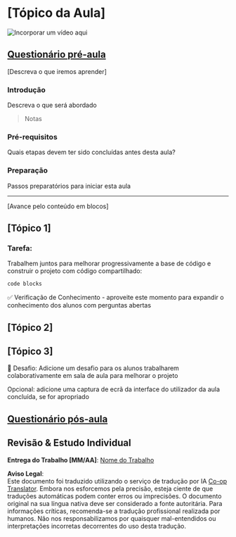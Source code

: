 <!--
CO_OP_TRANSLATOR_METADATA:
{
  "original_hash": "0494be70ad7fadd13a8c3d549c23e355",
  "translation_date": "2025-08-25T23:10:26+00:00",
  "source_file": "lesson-template/README.md",
  "language_code": "pt"
}
-->
# [Tópico da Aula]

![Incorporar um vídeo aqui](../../../lesson-template/video-url)

## [Questionário pré-aula](../../../lesson-template/quiz-url)

[Descreva o que iremos aprender]

### Introdução

Descreva o que será abordado

> Notas

### Pré-requisitos

Quais etapas devem ter sido concluídas antes desta aula?

### Preparação

Passos preparatórios para iniciar esta aula

---

[Avance pelo conteúdo em blocos]

## [Tópico 1]

### Tarefa:

Trabalhem juntos para melhorar progressivamente a base de código e construir o projeto com código compartilhado:

```html
code blocks
```

✅ Verificação de Conhecimento - aproveite este momento para expandir o conhecimento dos alunos com perguntas abertas

## [Tópico 2]

## [Tópico 3]

🚀 Desafio: Adicione um desafio para os alunos trabalharem colaborativamente em sala de aula para melhorar o projeto

Opcional: adicione uma captura de ecrã da interface do utilizador da aula concluída, se for apropriado

## [Questionário pós-aula](../../../lesson-template/quiz-url)

## Revisão & Estudo Individual

**Entrega do Trabalho [MM/AA]**: [Nome do Trabalho](assignment.md)

**Aviso Legal**:  
Este documento foi traduzido utilizando o serviço de tradução por IA [Co-op Translator](https://github.com/Azure/co-op-translator). Embora nos esforcemos pela precisão, esteja ciente de que traduções automáticas podem conter erros ou imprecisões. O documento original na sua língua nativa deve ser considerado a fonte autoritária. Para informações críticas, recomenda-se a tradução profissional realizada por humanos. Não nos responsabilizamos por quaisquer mal-entendidos ou interpretações incorretas decorrentes do uso desta tradução.